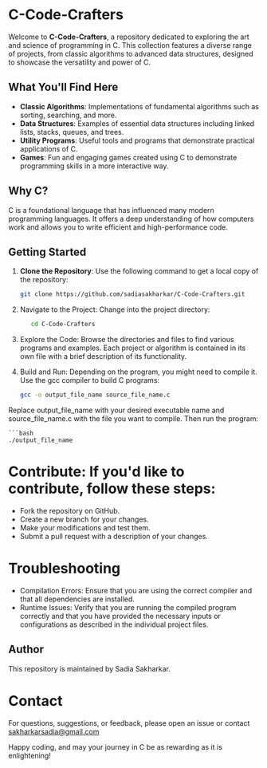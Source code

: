 # C-Code-Crafters

Welcome to **C-Code-Crafters**, a repository dedicated to exploring the art and science of programming in C. This collection features a diverse range of projects, from classic algorithms to advanced data structures, designed to showcase the versatility and power of C.

## What You'll Find Here

- **Classic Algorithms**: Implementations of fundamental algorithms such as sorting, searching, and more.
- **Data Structures**: Examples of essential data structures including linked lists, stacks, queues, and trees.
- **Utility Programs**: Useful tools and programs that demonstrate practical applications of C.
- **Games**: Fun and engaging games created using C to demonstrate programming skills in a more interactive way.

## Why C?

C is a foundational language that has influenced many modern programming languages. It offers a deep understanding of how computers work and allows you to write efficient and high-performance code.

## Getting Started

1. **Clone the Repository**: Use the following command to get a local copy of the repository:
   ```bash
   git clone https://github.com/sadiasakharkar/C-Code-Crafters.git
   
2. Navigate to the Project: Change into the project directory:
   ```bash
      cd C-Code-Crafters
   
3. Explore the Code: Browse the directories and files to find various programs and examples. Each project or algorithm is contained in its own file with a brief description of its functionality.

4. Build and Run: Depending on the program, you might need to compile it. Use the gcc compiler to build C programs:
     ```bash
    gcc -o output_file_name source_file_name.c
Replace output_file_name with your desired executable name and source_file_name.c with the file you want to compile. Then run the program:

    ```bash
    ./output_file_name

# Contribute: If you'd like to contribute, follow these steps:
- Fork the repository on GitHub.
- Create a new branch for your changes.
- Make your modifications and test them.
- Submit a pull request with a description of your changes.

# Troubleshooting

- Compilation Errors: Ensure that you are using the correct compiler and that all dependencies are installed. 
- Runtime Issues: Verify that you are running the compiled program correctly and that you have provided the necessary inputs or configurations as described in the individual project files.

## Author

This repository is maintained by Sadia Sakharkar. 

# Contact
For questions, suggestions, or feedback, please open an issue or contact sakharkarsadia@gmail.com

 Happy coding, and may your journey in C be as rewarding as it is enlightening!
  





